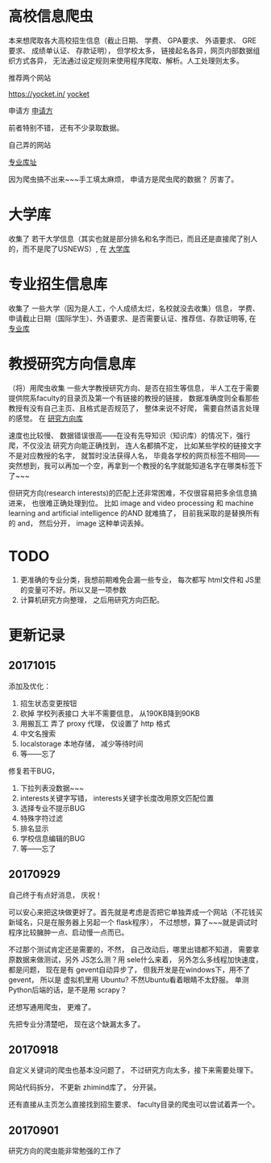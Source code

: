 
# 高校信息爬虫

本来想爬取各大高校招生信息（截止日期、 学费、 GPA要求、 外语要求、 GRE要求、 成绩单认证、 存款证明）， 但学校太多， 链接起名各异，网页内部数据组织方式各异， 无法通过设定规则来使用程序爬取、解析。人工处理则太多。

推荐两个网站 

https://yocket.in/  [yocket](https://yocket.in/)

申请方 [申请方](https://www.applysquare.com/cn/)

前者特别不错， 还有不少录取数据。

自己弄的网站

[专业库址](https://www.zhimind.com/oversea/college.html)

因为爬虫搞不出来~~~手工填太麻烦， 申请方是爬虫爬的数据？ 厉害了。


# 大学库

收集了 若干大学信息（其实也就是部分排名和名字而已，而且还是直接爬了别人的，而不是爬了USNEWS）, 在 [大学库](https://www.zhimind.com/oversea/college.html)

# 专业招生信息库

收集了 一些大学（因为是人工，个人成绩太烂，名校就没去收集）信息， 学费、申请截止日期（国际学生）、外语要求、是否需要认证、推荐信、存款证明等, 在 [专业库](https://www.zhimind.com/oversea/major.html)

# 教授研究方向信息库

（将）用爬虫收集 一些大学教授研究方向、是否在招生等信息， 半人工在于需要提供院系faculty的目录页及第一个有链接的教授的链接， 数据准确度则全看那些教授有没有自己主页、且格式是否规范了， 整体来说不好爬， 需要自然语言处理的感觉。 在 [研究方向库](https://www.zhimind.com/oversea/research.html)

速度也比较慢、 数据错误很高——在没有先导知识（知识库）的情况下，强行爬，不仅没法 研究方向能正确找到， 连人名都搞不定， 比如某些学校的链接文字不是对应教授的名字， 就暂时没法获得人名， 毕竟各学校的网页标签不相同——突然想到，我可以再加一个空，再拿到一个教授的名字就能知道名字在哪类标签下了~~~

但研究方向(research interests)的匹配上还非常困难，不仅很容易把多余信息搞进来， 也很难正确处理到位。 比如  image and video processing 和 machine learning and artificial intelligence 的AND 就难搞了， 目前我采取的是替换所有的 and， 然后分开， image 这种单词丢掉。


# TODO

1. 更准确的专业分类，我想前期难免会漏一些专业， 每次都写 html文件和 JS里的变量可不好。所以又是一项参数
2. 计算机研究方向整理， 之后用研究方向匹配。


# 更新记录

## 20171015

添加及优化：

1. 招生状态变更按钮
2. 砍掉 学校列表接口 大半不需要信息， 从190KB降到90KB
3. 用搬瓦工 弄了 proxy 代理， 仅设置了 http 格式
4. 中文名搜索
5. localstorage 本地存储， 减少等待时间
6. 等——忘了

修复若干BUG， 

1. 下拉列表没数据~~~
2. interests关键字写错， interests关键字长度改用原文匹配位置
3. 选择专业不提示BUG
4. 特殊字符过滤
5. 排名显示
6. 学校信息编辑的BUG
7. 等——忘了


## 20170929

自己终于有点好消息， 庆祝！

可以安心来把这块做更好了。首先就是考虑是否把它单独弄成一个网站（不花钱买新域名，只是在服务器上另起一个 flask程序）， 不过想想，算了~~~就是调试时程序比较臃肿一点、启动慢一点而已。

不过那个测试肯定还是需要的，不然， 自己改动后，哪里出错都不知道， 需要拿原数据来做测试，另外 JS怎么测？用 sele什么来着， 另外怎么多线程加快速度， 都是问题， 现在是有 gevent自动异步了， 但我开发是在windows下，用不了gevent， 所以是 虚拟机里用 Ubuntu? 不然Ubuntu看着眼睛不太舒服。 单测 Python后端的话，是不是用 scrapy？

还想写通用爬虫， 更难了。

先把专业分清楚吧， 现在这个缺漏太多了。

## 20170918

自定义关键词的爬虫也基本没问题了， 不过研究方向太多，接下来需要处理下。

网站代码拆分， 不更新 zhimind库了， 分开装。

还有直接从主页怎么直接找到招生要求、 faculty目录的爬虫可以尝试着弄一个。

## 20170901

研究方向的爬虫能非常勉强的工作了
